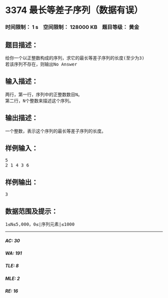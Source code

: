 # 3374 最长等差子序列（数据有误）   
### 时间限制： 1 s&nbsp;&nbsp;&nbsp;&nbsp;空间限制： 128000 KB&nbsp;&nbsp;&nbsp;&nbsp;题目等级： 黄金  
## 题目描述：  

<pre>
给你一个以正整数构成的序列，求它的最长等差子序列的长度(至少为3)  
若该序列不存在，则输出No Answer
</pre>
  
  
## 输入描述：  

<pre>
两行，第一行，序列中的正整数数目N。  
第二行，N个整数来描述这个序列。
</pre>
  
  
## 输出描述：  

<pre>
一个整数，表示这个序列的最长等差子序列的长度。
</pre>
  
  
## 样例输入：  

<pre>
5  
2 1 4 3 6
</pre>
  
  
## 样例输出：  

<pre>
3
</pre>
  
  
## 数据范围及提示：  

<pre>
1&le;N&le;5,000，0&le;|序列元素|&le;1000
</pre>
  
  
***  

##### AC: 30  
##### WA: 191  
##### TLE: 8  
##### MLE: 2  
##### RE: 16  
